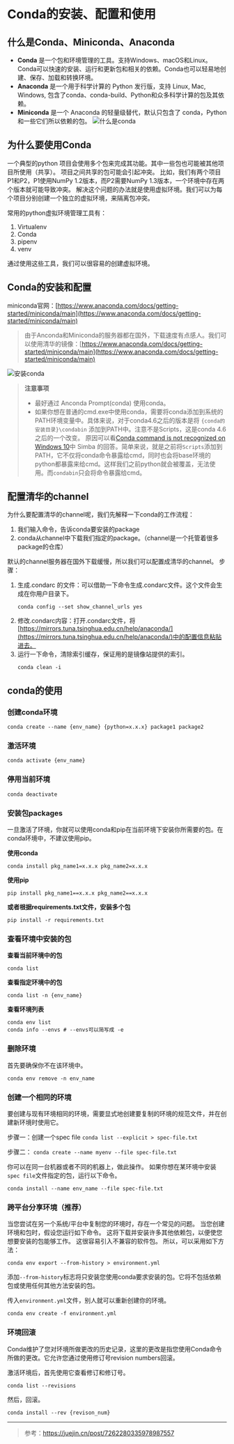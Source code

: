 # Conda的安装、配置和使用
## 什么是Conda、Miniconda、Anaconda
- **Conda** 是一个包和环境管理的工具。支持Windows、macOS和Linux。Conda可以快速的安装、运行和更新包和相关的依赖。Conda也可以轻易地创建、保存、加载和转换环境。
- **Anaconda** 是一个用于科学计算的 Python 发行版，支持 Linux, Mac, Windows, 包含了conda、conda-build、Python和众多科学计算的包及其依赖。
- **Miniconda** 是一个 Anaconda 的轻量级替代，默认只包含了 conda，Python 和一些它们所以依赖的包。
![什么是conda](imgs/conda.png#pic_center=x30)

## 为什么要使用Conda
一个典型的python 项目会使用多个包来完成其功能。其中一些包也可能被其他项目所使用（共享）。
项目之间共享的包可能会引起冲突。
比如，我们有两个项目P1和P2，P1使用NumPy 1.2版本，而P2需要NumPy 1.3版本，一个环境中存在两个版本就可能导致冲突。
解决这个问题的办法就是使用虚拟环境。我们可以为每个项目分别创建一个独立的虚拟环境，来隔离包冲突。

常用的python虚拟环境管理工具有：

1. Virtualenv
2. Conda
3. pipenv
4. venv
   
通过使用这些工具，我们可以很容易的创建虚拟环境。

## Conda的安装和配置
miniconda官网：[https://www.anaconda.com/docs/getting-started/miniconda/main](https://www.anaconda.com/docs/getting-started/miniconda/main)

>由于Anconda和Miniconda的服务器都在国外，下载速度有点感人。我们可以使用清华的镜像：[https://www.anaconda.com/docs/getting-started/miniconda/main](https://www.anaconda.com/docs/getting-started/miniconda/main)

![安装conda](imgs/installation.png#pic_center=x30)

>**注意事项**
>- 最好通过 Anconda Prompt(conda) 使用conda。
>- 如果你想在普通的cmd.exe中使用conda，需要将conda添加到系统的PATH环境变量中。具体来说，对于conda4.6之后的版本是将 `{conda的安装目录}\condabin` 添加到PATH中。注意不是Scripts，这是conda 4.6之后的一个改变。
原因可以看[Conda command is not recognized on Windows 10](https://stackoverflow.com/questions/44597662/conda-command-is-not-recognized-on-windows-10)中 Simba 的回答。简单来说，就是之前将`Scripts`添加到PATH，它不仅将conda命令暴露给cmd，同时也会将base环境的python都暴露来给cmd。这样我们之前python就会被覆盖，无法使用。而`condabin`只会将命令暴露给cmd。

## 配置清华的channel
为什么要配置清华的channel呢，我们先解释一下conda的工作流程：

1. 我们输入命令，告诉conda要安装的package
2. conda从channel中下载我们指定的package。（channel是一个托管着很多package的仓库）

默认的channel服务器在国外下载缓慢，所以我们可以配置成清华的channel。
步骤：

1. 生成.condarc 的文件：可以借助一下命令生成.condarc文件。这个文件会生成在你用户目录下。
    ```
    conda config --set show_channel_urls yes
    ```
2. 修改.condarc内容：打开.condarc文件，将[https://mirrors.tuna.tsinghua.edu.cn/help/anaconda/](https://mirrors.tuna.tsinghua.edu.cn/help/anaconda/)中的配置信息粘贴进去。
3. 运行一下命令，清除索引缓存，保证用的是镜像站提供的索引。
    ```
    conda clean -i 
    ```

## conda的使用

### 创建conda环境
```
conda create --name {env_name} {python=x.x.x} package1 package2
```
### 激活环境
```
conda activate {env_name}
```
### 停用当前环境
```
conda deactivate
```
### 安装包packages
一旦激活了环境，你就可以使用conda和pip在当前环境下安装你所需要的包。在conda环境中，不建议使用pip。

**使用conda**
```
conda install pkg_name1=x.x.x pkg_name2=x.x.x
```

**使用pip**
```
pip install pkg_name1==x.x.x pkg_name2==x.x.x
```

**或者根据requirements.txt文件，安装多个包**
```
pip install -r requirements.txt
```

### 查看环境中安装的包

**查看当前环境中的包**
```
conda list	
```

**查看指定环境中的包**
```
conda list -n {env_name}
```

**查看环境列表**
```
conda env list
conda info --envs # --envs可以简写成 -e
```

### 删除环境
首先要确保你不在该环境中。
```
conda env remove -n env_name
```

### 创建一个相同的环境
要创建与现有环境相同的环境，需要显式地创建要复制的环境的规范文件，并在创建新环境时使用它。

步骤一：创建一个spec file
```conda list --explicit > spec-file.txt```

步骤二：
```conda create --name myenv --file spec-file.txt```

你可以在同一台机器或者不同的机器上，做此操作。
如果你想在某环境中安装`spec file`文件指定的包，运行以下命令。
```
conda install --name env_name --file spec-file.txt
```

### 跨平台分享环境（推荐）
当您尝试在另一个系统/平台中复制您的环境时，存在一个常见的问题。
当您创建环境和包时，假设您运行如下命令。
这将下载并安装许多其他依赖包，以便使您想要安装的包能够工作。
这很容易引入不兼容的软件包。
所以，可以采用如下方法：
```
conda env export --from-history > environment.yml
```

添加`--from-history`标志将只安装您使用conda要求安装的包。它将不包括依赖包或使用任何其他方法安装的包。

传入`environment.yml`文件，别人就可以重新创建你的环境。
```
conda env create -f environment.yml
```

### 环境回滚
Conda维护了您对环境所做更改的历史记录，这里的更改是指您使用Conda命令所做的更改。它允许您通过使用修订号revision numbers回滚。

激活环境后，首先使用它查看修订和修订号。
```
conda list --revisions
```

然后，回滚。
```
conda install --rev {revison_num}
```
---
>参考：https://juejin.cn/post/7262280335978987557
